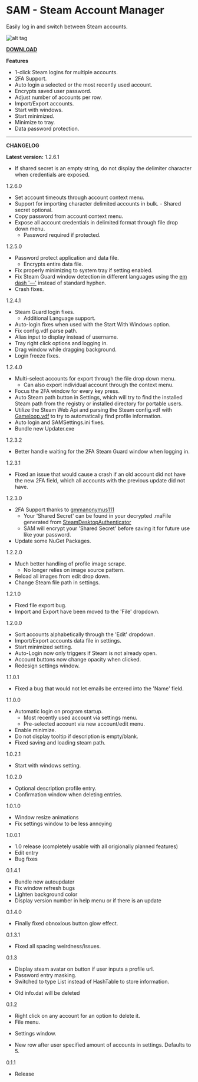 # SAM - Steam Account Manager

Easily log in and switch between Steam accounts.


![alt tag](http://i.imgur.com/7sUxieF.png)

[**DOWNLOAD**](https://github.com/rex706/SAM/releases)

**Features**

* 1-click Steam logins for multiple accounts.
* 2FA Support.
* Auto login a selected or the most recently used account.
* Encrypts saved user password.
* Adjust number of accounts per row.
* Import/Export accounts.
* Start with windows.
* Start minimized.
* Minimize to tray.
* Data password protection.

------------------------------------

**CHANGELOG**

**Latest version:** 
1.2.6.1
* If shared secret is an empty string, do not display the delimiter character when credentials are exposed. 

1.2.6.0
* Set account timeouts through account context menu.
* Support for importing character delimited accounts in bulk.
        - Shared secret optional.
* Copy password from account context menu.
* Expose all account credentials in delimited format through file drop down menu.
	- Password required if protected.

1.2.5.0
* Password protect application and data file.
	- Encrypts entire data file.
* Fix properly minimizing to system tray if setting enabled.
* Fix Steam Guard window detection in different languages using the [em dash '—'](https://en.wikipedia.org/wiki/Dash) instead of standard hyphen.
* Crash fixes.

1.2.4.1
* Steam Guard login fixes.
	- Additional Language support.
* Auto-login fixes when used with the Start With Windows option.
* Fix config.vdf parse path.
* Alias input to display instead of username.
* Tray right click options and logging in.
* Drag window while dragging background.
* Login freeze fixes.

1.2.4.0
* Multi-select accounts for export through the file drop down menu.
	- Can also export individual account through the context menu.
* Focus the 2FA window for every key press.
* Auto Steam path button in Settings, which will try to find the installed Steam path from the registry or installed directory for portable users.
* Utilize the Steam Web Api and parsing the Steam config.vdf with [Gameloop.vdf](https://github.com/shravan2x/Gameloop.Vdf) to try to automatically find profile information.
* Auto login and SAMSettings.ini fixes.
* Bundle new Updater.exe

1.2.3.2
* Better handle waiting for the 2FA Steam Guard window when logging in.

1.2.3.1
* Fixed an issue that would cause a crash if an old account did not have the new 2FA field, which all accounts with the previous update did not have.

1.2.3.0
* 2FA Support thanks to [gmmanonymus111](https://github.com/gmmanonymus111)
    - Your 'Shared Secret' can be found in your decrypted .maFile generated from [SteamDesktopAuthenticator](https://github.com/Jessecar96/SteamDesktopAuthenticator)
    - SAM will encrypt your 'Shared Secret' before saving it for future use like your password. 
* Update some NuGet Packages.

1.2.2.0
* Much better handling of profile image scrape.
	- No longer relies on image source pattern.
* Reload all images from edit drop down.
* Change Steam file path in settings.

1.2.1.0
* Fixed file export bug.
* Import and Export have been moved to the 'File' dropdown.

1.2.0.0
* Sort accounts alphabetically through the 'Edit' dropdown.
* Import/Export accounts data file in settings.
* Start minimized setting.
* Auto-Login now only triggers if Steam is not already open.
* Account buttons now change opacity when clicked.
* Redesign settings window.

1.1.0.1
* Fixed a bug that would not let emails be entered into the 'Name' field.

1.1.0.0

* Automatic login on program startup.
	- Most recently used account via settings menu.
	- Pre-selected account via new account/edit menu.
* Enable minimize.
* Do not display tooltip if description is empty/blank.
* Fixed saving and loading steam path.

1.0.2.1

* Start with windows setting. 

1.0.2.0

* Optional description profile entry.
* Confirmation window when deleting entries.

1.0.1.0

* Window resize animations
* Fix settings window to be less annoying

1.0.0.1

* 1.0 release (completely usable with all origionally planned features)
* Edit entry
* Bug fixes

0.1.4.1

* Bundle new autoupdater
* Fix window refresh bugs 
* Lighten background color
* Display version number in help menu or if there is an update

0.1.4.0

* Finally fixed obnoxious button glow effect.

0.1.3.1

* Fixed all spacing weirdness/issues.

0.1.3

* Display steam avatar on button if user inputs a profile url.
* Password entry masking.
* Switched to type List<T> instead of HashTable to store information.
 - Old info.dat will be deleted

0.1.2

* Right click on any account for an option to delete it.
* File menu.
 - Settings window.
* New row after user specified amount of accounts in settings. Defaults to 5.

0.1.1

* Release
